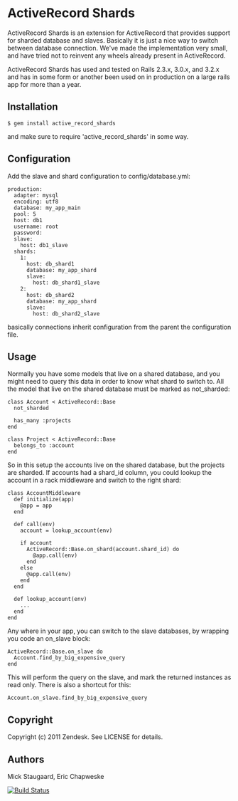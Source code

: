 # ActiveRecord Shards

ActiveRecord Shards is an extension for ActiveRecord that provides support for sharded database and slaves. Basically it is just a nice way to
switch between database connection. We've made the implementation very small, and have tried not to reinvent any wheels already present in ActiveRecord.

ActiveRecord Shards has used and tested on Rails 2.3.x, 3.0.x, and 3.2.x and has in some form or another been used on in production on a large rails app for
more than a year.

## Installation

    $ gem install active_record_shards

and make sure to require 'active\_record\_shards' in some way.

## Configuration

Add the slave and shard configuration to config/database.yml:

    production:
      adapter: mysql
      encoding: utf8
      database: my_app_main
      pool: 5
      host: db1
      username: root
      password:
      slave:
        host: db1_slave
      shards:
        1:
          host: db_shard1
          database: my_app_shard
          slave:
            host: db_shard1_slave
        2:
          host: db_shard2
          database: my_app_shard
          slave:
            host: db_shard2_slave

basically connections inherit configuration from the parent the configuration file.

## Usage

Normally you have some models that live on a shared database, and you might need to query this data in order to know what shard to switch to.
All the model that live on the shared database must be marked as not\_sharded:

    class Account < ActiveRecord::Base
      not_sharded
      
      has_many :projects
    end
    
    class Project < ActiveRecord::Base
      belongs_to :account
    end

So in this setup the accounts live on the shared database, but the projects are sharded. If accounts had a shard\_id column, you could lookup the account
in a rack middleware and switch to the right shard:

    class AccountMiddleware
      def initialize(app)
        @app = app
      end
      
      def call(env)
        account = lookup_account(env)
        
        if account
          ActiveRecord::Base.on_shard(account.shard_id) do
            @app.call(env)
          end
        else
          @app.call(env)
        end
      end
      
      def lookup_account(env)
        ...
      end
    end

Any where in your app, you can switch to the slave databases, by wrapping you code an on\_slave block:

    ActiveRecord::Base.on_slave do
      Account.find_by_big_expensive_query
    end

This will perform the query on the slave, and mark the returned instances as read only. There is also a shortcut for this:

    Account.on_slave.find_by_big_expensive_query

## Copyright

Copyright (c) 2011 Zendesk. See LICENSE for details.

## Authors
Mick Staugaard, Eric Chapweske

[![Build Status](https://secure.travis-ci.org/osheroff/active_record_shards.png)](http://travis-ci.org/osheroff/active_record_shards)

